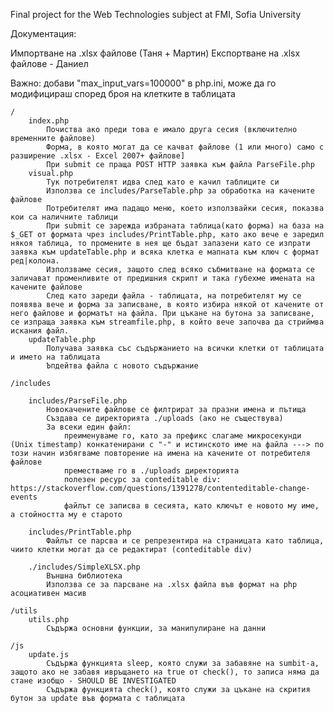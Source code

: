 Final project for the Web Technologies subject at FMI, Sofia University

Документация:

Импортване на .xlsx файлове (Таня + Мартин) Експортване на .xlsx файлове - Даниел

Важно: добави "max_input_vars=100000" в php.ini, може да го модифицираш според броя на клетките в таблицата

    /
        index.php
            Почиства ако преди това е имало друга сесия (включително временните файлове)
            Форма, в която могат да се качват файлове (1 или много) само с разширение .xlsx - Excel 2007+ файлове]
            При submit се праща POST HTTP заявка към файла ParseFile.php
        visual.php
            Тук потребителят идва след като е качил таблиците си
            Използва се includes/ParseTable.php за обработка на качените файлове
            Потребителят има падащо меню, което използвайки сесия, показва кои са наличните таблици
            При submit се зарежда избраната таблица(като форма) на база на $_GET от формата чрез includes/PrintTable.php, като ако вече е заредил някоя таблица, то промените в нея ще бъдат запазени като се изпрати заявка към updateTable.php и всяка клетка е мапната към ключ с формат ред|колона.
            Използваме сесия, защото след всяко събмитване на формата се заличават променливите от предишния скрипт и така губехме имената на качените файлове
            След като зареди файла - таблицата, на потребителят му се появява вече и форма за записване, в която избира някой от качените от него файлове и форматът на файла. При цъкане на бутона за записване, се изпраща заявка към streamfile.php, в който вече започва да стриймва искания файл.
        updateTable.php
            Получава заявка със съдържанието на всички клетки от таблицата и името на таблицата
            Ъпдейтва файла с новото съдържание

    /includes

        includes/ParseFile.php
            Новокачените файлове се филтрират за празни имена и пътища
            Създава се директорията ./uploads (ако не съществува)
            За всеки един файл:
                преименуваме го, като за префикс слагаме микросекунди (Unix timestamp) конкатенирани с "-" и истинското име на файла ---> по този начин избягваме повторение на имена на качените от потребителя файлове
                преместваме го в ./uploads директорията
                полезен ресурс за conteditable div: https://stackoverflow.com/questions/1391278/contenteditable-change-events
                файлът се записва в сесията, като ключът е новото му име, а стойността му е старото

        includes/PrintTable.php
            Файлът се парсва и се репрезентира на страницата като таблица, чиито клетки могат да се редактират (conteditable div)

        ./includes/SimpleXLSX.php
            Външна библиотека
            Използва се за парсване на .xlsx файла във формат на php асоциативен масив

    /utils
        utils.php
            Съдържа основни функции, за манипулиране на данни

    /js
        update.js
            Съдържа функцията sleep, която служи за забавяне на sumbit-a, защото ако не забавя ивръщането на true от check(), то записа няма да стане изобщо - SHOULD BE INVESTIGATED
            Съдържа функцията check(), която служи за цъкане на скрития бутон за update във формата с таблицата

